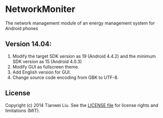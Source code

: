 NetworkMoniter
==============

The network management module of an energy management system for Android phones

## Version 14.04:

1. Modify the target SDK version as 19 (Android 4.4.2) and the minimum SDK version as 15 (Android 4.0.3)  
2. Modify GUI as fullscreen theme.  
3. Add English version for GUI.  
4. Change source code encoding from GBK to UTF-8.  

## License

Copyright (c) 2014 Tianwei Liu. See the [LICENSE file](https://github.com/TLiu2014/NetworkMoniter/LICENSE) for license rights and limitations (MIT).
